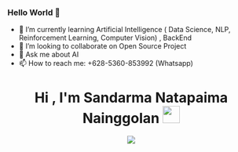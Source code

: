 ### Hello World 👋


- 🌱 I’m currently learning Artificial Intelligence ( Data Science, NLP, Reinforcement Learning, Computer Vision) , BackEnd
- 👯 I’m looking to collaborate on Open Source Project
- 💬 Ask me about AI
- 📫 How to reach me: +628-5360-853992 (Whatsapp)


<h1 align="center">Hi , I'm Sandarma Natapaima Nainggolan <img src="https://media.giphy.com/media/hvRJCLFzcasrR4ia7z/giphy.gif" width="35"></h1>
<p align="center">
  <a href="https://github.com/DenverCoder1/readme-typing-svg"><img src="https://readme-typing-svg.herokuapp.com?lines=Computer+Science+Student;AI-Enginer;DS%20|%20Algorithms%20|%20OOP%20;Specialist%20on%20Codeforces;Division%202%20on%20Codechef%20(3%20Stars);6%20Kyu%20on%20Atcoder;Always%20learning%20new%20things&center=true&width=500&height=50"></a>
</p>

